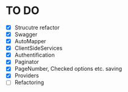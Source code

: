 # TO DO
- [x] Strucutre refactor
- [x] Swagger
- [x] AutoMapper
- [x] ClientSideServices
- [x] Authentification
- [x] Paginator
- [x] PageNumber, Checked options etc. saving
- [x] Providers
- [ ] Refactoring